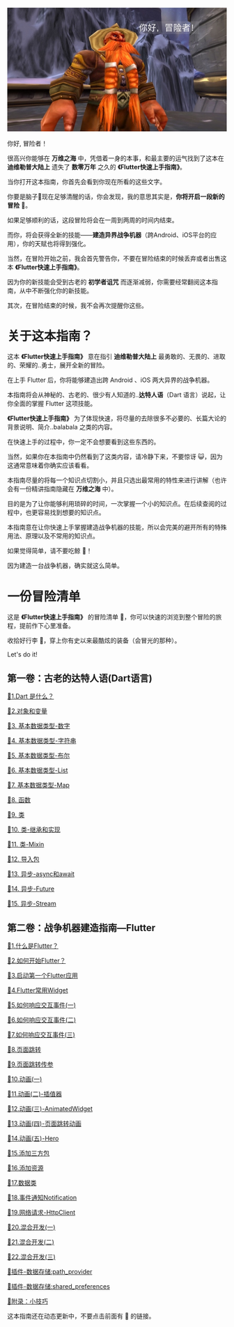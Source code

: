 
![](https://raw.githubusercontent.com/chenBingX/img/master/其它/冒险者你好.jpg)

你好, 冒险者！

很高兴你能够在 **万维之海** 中，凭借着一身的本事，和最主要的运气找到了这本在 **迪维勒普大陆上** 遗失了 **数零万年** 之久的 **《Flutter快速上手指南》**。

当你打开这本指南，你首先会看到你现在所看的这些文字。

你要是脑子🧠现在足够清醒的话，你会发现，我的意思其实是，**你将开启一段新的冒险** 🚀。

如果足够顺利的话，这段冒险将会在一周到两周的时间内结束。

而你，将会获得全新的技能——**建造异界战争机器**（跨Android、iOS平台的应用），你的天赋也将得到强化。

当然，在冒险开始之前，我会首先警告你，不要在冒险结束的时候丢弃或者出售这本 **《Flutter快速上手指南》**。

因为你的新技能会受到古老的 **初学者诅咒** 而逐渐减弱，你需要经常翻阅这本指南，从中不断强化你的新技能。

其次，在冒险结束的时候，我不会再次提醒你这些。

# 关于这本指南？

这本 **《Flutter快速上手指南》** 意在指引 **迪维勒普大陆上** 最勇敢的、无畏的、进取的、荣耀的..勇士，展开全新的冒险。

在上手 Flutter 后，你将能够建造出跨 Android 、iOS 两大异界的战争机器。

本指南将会从神秘的、古老的、很少有人知道的..**达特人语**（Dart 语言）说起，让你全面的掌握 Flutter 这项技能。

**《Flutter快速上手指南》** 为了体现快速，将尽量的去除很多不必要的、长篇大论的背景说明、简介..balabala 之类的内容。

在快速上手的过程中，你一定不会想要看到这些东西的。

当然，如果你在本指南中仍然看到了这类内容，请冷静下来，不要惊讶 😺，因为这通常意味着你确实应该看看。

本指南尽量的将每一个知识点切割小，并且只选出最常用的特性来进行讲解（也许会有一份精讲指南隐藏在 **万维之海** 中）。

目的是为了让你能够利用琐碎的时间，一次掌握一个小的知识点。在后续查阅的过程中，也更容易找到想要的知识点。

本指南意在让你快速上手掌握建造战争机器的技能，所以会完美的避开所有的特殊用法、原理以及不常用的知识点。

如果觉得简单，请不要吃鲸 🐳！

因为建造一台战争机器，确实就这么简单。

# 一份冒险清单

这是  **《Flutter快速上手指南》** 的冒险清单 🧾，你可以快速的浏览到整个冒险的旅程，提前作下心里准备。

收拾好行李 🧳，穿上你有史以来最酷炫的装备（会冒光的那种）。

Let's do it!

## 第一卷：古老的达特人语(Dart语言)

[🚫1.Dart 是什么？](https://github.com/chenBingX)

[🚫2.对象和变量](https://github.com/chenBingX)

[🚫3. 基本数据类型-数字](https://github.com/chenBingX)

[🚫4. 基本数据类型-字符串](https://github.com/chenBingX)

[🚫5. 基本数据类型-布尔](https://github.com/chenBingX)

[🚫6. 基本数据类型-List](https://github.com/chenBingX)

[🚫7. 基本数据类型-Map](https://github.com/chenBingX)

[🚫8. 函数](https://github.com/chenBingX)

[🚫9. 类](https://github.com/chenBingX)

[🚫10. 类-继承和实现](https://github.com/chenBingX)

[🚫11. 类-Mixin](https://github.com/chenBingX)

[🚫12. 导入包](https://github.com/chenBingX)

[🚫13. 异步-async和await](https://github.com/chenBingX)

[🚫14. 异步-Future](https://github.com/chenBingX)

[🚫15. 异步-Stream](https://github.com/chenBingX)

## 第二卷：战争机器建造指南—Flutter

[🚫1.什么是Flutter？](https://github.com/chenBingX)

[🚫2.如何开始Flutter？](https://github.com/chenBingX)

[🚫3.启动第一个Flutter应用](https://github.com/chenBingX)

[🚫4.Flutter常用Widget](https://github.com/chenBingX)

[🚫5.如何响应交互事件(一)](https://github.com/chenBingX)

[🚫6.如何响应交互事件(二)](https://github.com/chenBingX)

[🚫7.如何响应交互事件(三)](https://github.com/chenBingX)

[🚫8.页面跳转](https://github.com/chenBingX)

[🚫9.页面跳转传参](https://github.com/chenBingX)

[🚫10.动画(一)](https://github.com/chenBingX)

[🚫11.动画(二)-插值器](https://github.com/chenBingX)

[🚫12.动画(三)-AnimatedWidget](https://github.com/chenBingX)

[🚫13.动画(四)-页面跳转动画](https://github.com/chenBingX)

[🚫14.动画(五)-Hero](https://github.com/chenBingX)

[🚫15.添加三方包](https://github.com/chenBingX)

[🚫16.添加资源](https://github.com/chenBingX)

[🚫17.数据类](https://github.com/chenBingX)

[🚫18.事件通知Notification](https://github.com/chenBingX)

[🚫19.网络请求-HttpClient](https://github.com/chenBingX)

[🚫20.混合开发(一)](https://github.com/chenBingX)

[🚫21.混合开发(二)](https://github.com/chenBingX)

[🚫22.混合开发(三)](https://github.com/chenBingX)

[🚫插件-数据存储:path_provider](https://github.com/chenBingX)

[🚫插件-数据存储:shared_preferences](https://github.com/chenBingX)

[🚫附录：小技巧](https://github.com/chenBingX)


这本指南还在动态更新中，不要点击前面有 🚫 的链接。














